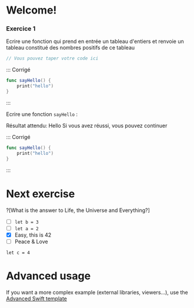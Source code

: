 # Welcome!

### Exercice 1 
Ecrire une fonction qui prend en entrée un tableau d'entiers et renvoie un tableau constitué des nombres positifs de ce tableau

```swift runnable
// Vous pouvez taper votre code ici

```

::: Corrigé
```swift runnable
func sayHello() {
    print("hello")
}
```
:::



Ecrire une fonction `sayHello` :





Résultat attendu: Hello
Si vous avez réussi, vous pouvez continuer

::: Corrigé
```swift runnable
func sayHello() {
    print("hello")
}
```
:::

# Next exercise

?[What is the answer to Life, the Universe and Everything?]
-[ ] `let b = 3`
-[ ] `let a = 2`
-[x] Easy, this is 42
-[ ] Peace & Love

`let c = 4`

# Advanced usage

If you want a more complex example (external libraries, viewers...), use the [Advanced Swift template](https://tech.io/select-repo/575)
